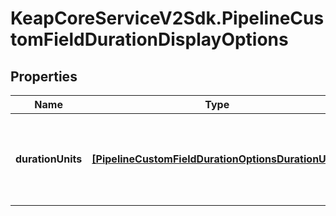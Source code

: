 # KeapCoreServiceV2Sdk.PipelineCustomFieldDurationDisplayOptions

## Properties

Name | Type | Description | Notes
------------ | ------------- | ------------- | -------------
**durationUnits** | [**[PipelineCustomFieldDurationOptionsDurationUnit]**](PipelineCustomFieldDurationOptionsDurationUnit.md) | The list of duration units for the custom field. This field is optional. | [optional] 


